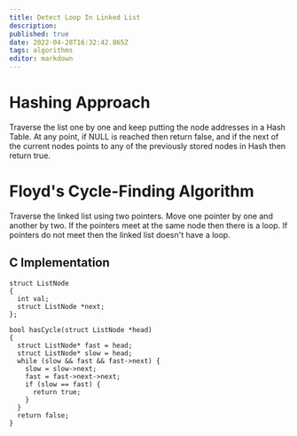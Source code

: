 ```yaml
---
title: Detect Loop In Linked List
description: 
published: true
date: 2022-04-28T16:32:42.865Z
tags: algorithms
editor: markdown
---
```


# Hashing Approach

Traverse the list one by one and keep putting the node addresses in a Hash Table. At any point, if NULL is reached then return false, and if the next of the current nodes points to any of the previously stored nodes in  Hash then return true.

# Floyd's Cycle-Finding Algorithm
Traverse the linked list using two pointers. Move one pointer by one and another by two. If the pointers meet at the same node then there is a loop. If pointers do not meet then the linked list doesn't have a loop. 

## C Implementation
```
struct ListNode
{
  int val;
  struct ListNode *next;
};

bool hasCycle(struct ListNode *head)
{
  struct ListNode* fast = head;
  struct ListNode* slow = head;
  while (slow && fast && fast->next) {
    slow = slow->next;
    fast = fast->next->next;
    if (slow == fast) {
      return true;
    }
  }
  return false;
}
```
